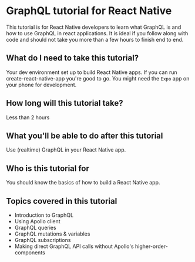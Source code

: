# GraphQL tutorial for React Native

This tutorial is for React Native developers to learn what GraphQL is and how to use GraphQL in react applications.
It is ideal if you follow along with code and should not take you more than a few hours to finish end to end.

## What do I need to take this tutorial?
Your dev environment set up to build React Native apps. If you can run create-react-native-app you're good to go. You might need the `Expo` app on your phone for development.

## How long will this tutorial take?
Less than 2 hours

## What you'll be able to do after this tutorial
Use (realtime) GraphQL in your React Native app.

## Who is this tutorial for
You should know the basics of how to build a React Native app.

## Topics covered in this tutorial
- Introduction to GraphQL
- Using Apollo client
- GraphQL queries
- GraphQL mutations & variables
- GraphQL subscriptions
- Making direct GraphQL API calls without Apollo's higher-order-components
